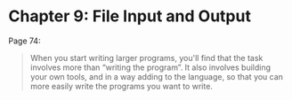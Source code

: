 # Chapter 9: File Input and Output

Page 74:

>When you start writing larger programs, you'll find that the task involves more than “writing the program”. It also involves building your own tools, and in a way adding to the language, so that you can more easily write the programs you want to write.
